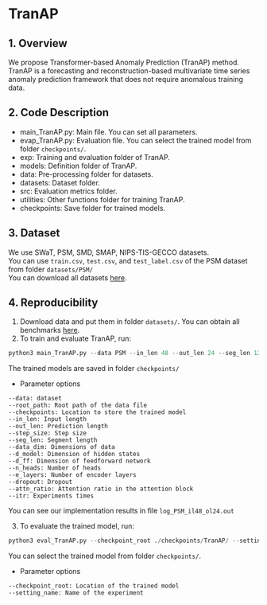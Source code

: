 # **TranAP**

## 1. Overview
We propose Transformer-based Anomaly Prediction (TranAP) method.
TranAP is a forecasting and reconstruction-based multivariate
time series anomaly prediction framework that does not require
anomalous training data. 

## 2. Code Description
- main_TranAP.py: Main file. You can set all parameters.
- evap_TranAP.py: Evaluation file. You can select the trained model from folder `checkpoints/`.
- exp: Training and evaluation folder of TranAP.
- models: Definition folder of TranAP.
- data: Pre-processing folder for datasets.
- datasets: Dataset folder.
- src: Evaluation metrics folder.
- utilities: Other functions folder for training TranAP.
- checkpoints: Save folder for trained models.

## 3. Dataset
We use SWaT, PSM, SMD, SMAP, NIPS-TIS-GECCO datasets.  
You can use `train.csv`, `test.csv`, and `test_label.csv` of the PSM dataset from folder `datasets/PSM/`  
You can download all datasets [here](https://drive.google.com/drive/folders/1RaIJQ8esoWuhyphhmMaH-VCDh-WIluRR).

## 4. Reproducibility
1. Download data and put them in folder `datasets/`. You can obtain all benchmarks [here](https://drive.google.com/drive/folders/1RaIJQ8esoWuhyphhmMaH-VCDh-WIluRR).
2. To train and evaluate TranAP, run:  
```python
python3 main_TranAP.py --data PSM --in_len 48 --out_len 24 --seg_len 12 --itr 5
```
The trained models are saved in folder `checkpoints/`
- Parameter options
```
--data: dataset
--root_path: Root path of the data file
--checkpoints: Location to store the trained model
--in_len: Input length
--out_len: Prediction length
--step_size: Step size
--seg_len: Segment length
--data_dim: Dimensions of data
--d_model: Dimension of hidden states
--d_ff: Dimension of feedforward network
--n_heads: Number of heads
--e_layers: Number of encoder layers
--dropout: Dropout
--attn_ratio: Attention ratio in the attention block
--itr: Experiments times
```
You can see our implementation results in file `log_PSM_il48_ol24.out` 

3. To evaluate the trained model, run:
 ```python
python3 eval_TranAP.py --checkpoint_root ./checkpoints/TranAP/ --setting_name TranAP_PSM_il48_ol24_ss6_sl12_win2_fa10_dm256_nh4_el3_attn0.25_itr0/
```
You can select the trained model from folder `checkpoints/`.
- Parameter options
```
--checkpoint_root: Location of the trained model 
--setting_name: Name of the experiment
```
